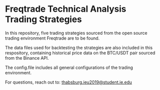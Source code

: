 # Freqtrade Technical Analysis Trading Strategies

In this repository, five trading strategies sourced from the open source trading environment Freqtrade are to be found.

The data files used for backtesting the strategies are also included in this respository, containing historical price data on the BTC/USDT pair sourced from the Binance API.

The config.file includes all general configurations of the trading environment.

For questions, reach out to: thabsburg.ieu2019@student.ie.edu
